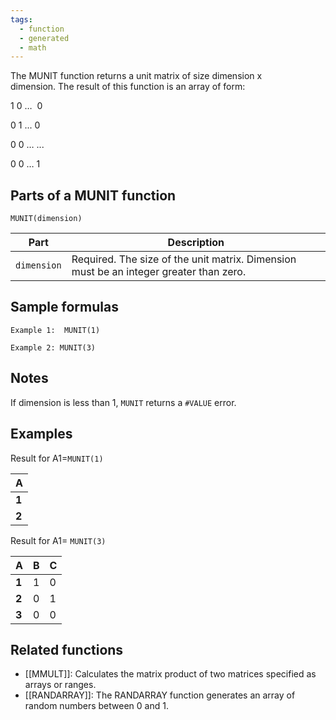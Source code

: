```yaml
---
tags:
  - function
  - generated
  - math
---
```


The MUNIT function returns a unit matrix of size dimension x dimension. The result of this function is an array of form:

1 0 …  0

0 1 ... 0

0 0 … ...

0 0 … 1

Parts of a MUNIT function
-------------------------

`MUNIT(dimension)`

| Part | Description |
| --- | --- |
| `dimension` | Required. The size of the unit matrix. Dimension must be an integer greater than zero. |

Sample formulas
---------------

`Example 1:  MUNIT(1)`

`Example 2: MUNIT(3)`

Notes
-----

If dimension is less than 1, `MUNIT` returns a `#VALUE` error.

Examples
--------

Result for A1=`MUNIT(1)`

| A |
| --- |
| **1** | 1 |
| **2** |  |

Result for A1= `MUNIT(3)`

| A | B | C |
| --- | --- | --- |
| **1** | 1 | 0 | 0 |
| **2** | 0 | 1 | 0 |
| **3** | 0 | 0 | 1 |

Related functions
-----------------

* [[MMULT]]: Calculates the matrix product of two matrices specified as arrays or ranges.
* [[RANDARRAY]]: The RANDARRAY function generates an array of random numbers between 0 and 1.
